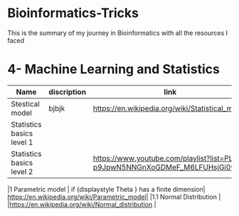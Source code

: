 # Bioinformatics-Tricks
This is the summary of my journey in Bioinformatics with all the resources I faced


# 4- Machine Learning and Statistics

|                       Name                   |                       discription                   |                           link                           |
|----------------------------------------------|-----------------------------------------------------|----------------------------------------------------------|
|               Stestical model                |bjbjk|https://en.wikipedia.org/wiki/Statistical_model           |
| Statistics basics level 1                    |                                                                 |
| Statistics basics level 2                    |                                                                | https://www.youtube.com/playlist?list=PL-p9JpwN5NNGnXoGDMeF_M6LFUHsjGi0w|

|1 Parametric model                            | if  {displaystyle Theta } has a finite dimension| https://en.wikipedia.org/wiki/Parametric_model|
|1.1 Normal Distribution                       |                                                     |https://en.wikipedia.org/wiki/Normal_distribution         |
